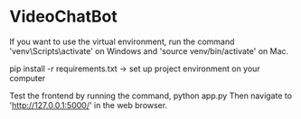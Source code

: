 # VideoChatBot

If you want to use the virtual environment, run the command 'venv\Scripts\activate' 
on Windows and 'source venv/bin/activate' on Mac. 

pip install -r requirements.txt -> set up project environment on your computer

Test the frontend by running the command, python app.py
Then navigate to 'http://127.0.0.1:5000/' in the web browser.